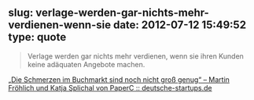 slug: verlage-werden-gar-nichts-mehr-verdienen-wenn-sie
date: 2012-07-12 15:49:52
type: quote
---

> Verlage werden gar nichts mehr verdienen, wenn sie ihren Kunden keine adäquaten Angebote machen.

[„Die Schmerzen im Buchmarkt sind noch nicht groß genug“ – Martin Fröhlich und Katja Splichal von PaperC :: deutsche-startups.de](http://www.deutsche-startups.de/2012/07/11/schmerzen-buchmarkt-paperc-interview/)
